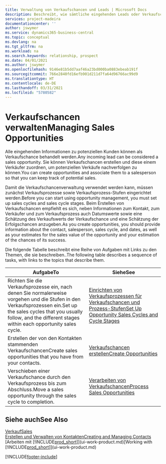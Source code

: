 ```yaml
---
title: Verwaltung von Verkaufschancen und Leads | Microsoft Docs
description: Beschreibt, wie sämtliche eingehenden Leads oder Verkaufschancen in Business Central verwaltet werden und verknüpft die Verkaufschance mit einem Vertriebsmitarbeiter, um die potenziellen Verkäufe nachverfolgen zu können.
services: project-madeira
documentationcenter: ''
author: jswymer
ms.service: dynamics365-business-central
ms.topic: conceptual
ms.devlang: na
ms.tgt_pltfrm: na
ms.workload: na
ms.search.keywords: relationship, prospect
ms.date: 04/01/2021
ms.author: jswymer
ms.openlocfilehash: 9146e81b5dd7aaf46a23bd000ba0883ebeab191f
ms.sourcegitcommit: 766e2840fd16efb901d211d7fa64d96766ac99d9
ms.translationtype: HT
ms.contentlocale: de-DE
ms.lasthandoff: 03/31/2021
ms.locfileid: "5780582"
---
```

# <a name="managing-sales-opportunities"></a><span data-ttu-id="73457-103">Verkaufschancen verwalten</span><span class="sxs-lookup"><span data-stu-id="73457-103">Managing Sales Opportunities</span></span>
<span data-ttu-id="73457-104">Alle eingehenden Informationen zu potenziellen Kunden können als Verkaufschance behandelt werden.</span><span class="sxs-lookup"><span data-stu-id="73457-104">Any incoming lead can be considered a sales opportunity.</span></span> <span data-ttu-id="73457-105">Sie können Verkaufschancen erstellen und diese einem Verkäufer zuordnen, um potenziellen Verkäufe nachverfolgen zu können.</span><span class="sxs-lookup"><span data-stu-id="73457-105">You can create opportunities and associate them to a salesperson so that you can keep track of potential sales.</span></span>

<span data-ttu-id="73457-106">Damit die Verkaufschancenverwaltung verwendet werden kann, müssen zunächst Verkaufsprozesse sowie Verkaufsprozess-Stufen eingerichtet werden.</span><span class="sxs-lookup"><span data-stu-id="73457-106">Before you can start using opportunity management, you must set up sales cycles and sales cycle stages.</span></span> <span data-ttu-id="73457-107">Beim Erstellen von Verkaufschancen empfiehlt es sich, neben Informationen zum Kontakt, zum Verkäufer und zum Verkaufsprozess auch Datumswerte sowie eine Schätzung des Verkaufswerts der Verkaufschance und eine Schätzung der Erfolgschancen anzugeben.</span><span class="sxs-lookup"><span data-stu-id="73457-107">As you create opportunities, you should provide information about the contact, salesperson, sales cycle, and dates, as well as your estimates for the sales value of the opportunity and your estimation of the chances of its success.</span></span>

<span data-ttu-id="73457-108">Die folgende Tabelle beschreibt eine Reihe von Aufgaben mit Links zu den Themen, die sie beschreiben..</span><span class="sxs-lookup"><span data-stu-id="73457-108">The following table describes a sequence of tasks, with links to the topics that describe them.</span></span>

| <span data-ttu-id="73457-109">Aufgabe</span><span class="sxs-lookup"><span data-stu-id="73457-109">To</span></span> | <span data-ttu-id="73457-110">Siehe</span><span class="sxs-lookup"><span data-stu-id="73457-110">See</span></span> |
| --- | --- |
| <span data-ttu-id="73457-111">Richten Sie die Verkaufsprozesse ein, nach denen Sie normalerweise vorgehen und die Stufen in den Verkaufsprozessen ein.</span><span class="sxs-lookup"><span data-stu-id="73457-111">Set up the sales cycles that you usually follow, and the different stages within each opportunity sales cycle.</span></span> |[<span data-ttu-id="73457-112">Einrichten von Verkaufsprozessen für Verkaufschancen und Prozess-Stufen</span><span class="sxs-lookup"><span data-stu-id="73457-112">Set Up Opportunity Sales Cycles and Cycle Stages</span></span>](marketing-how-setup-opportunity-sales-cycles-stages.md) |
| <span data-ttu-id="73457-113">Erstellen der von den Kontakten stammenden Verkaufschancen</span><span class="sxs-lookup"><span data-stu-id="73457-113">Create sales opportunities that you have from your contacts.</span></span> |[<span data-ttu-id="73457-114">Verkaufschancen erstellen</span><span class="sxs-lookup"><span data-stu-id="73457-114">Create Opportunities</span></span>](marketing-how-create-opportunities.md) |
| <span data-ttu-id="73457-115">Verschieben einer Verkaufschance durch den Verkaufsprozess bis zum Abschluss.</span><span class="sxs-lookup"><span data-stu-id="73457-115">Move a sales opportunity through the sales cycle to completion.</span></span> |[<span data-ttu-id="73457-116">Verarbeiten von Verkaufschancen</span><span class="sxs-lookup"><span data-stu-id="73457-116">Process Sales Opportunities</span></span>](marketing-processing-sales-opportunities.md) |

## <a name="see-also"></a><span data-ttu-id="73457-117">Siehe auch</span><span class="sxs-lookup"><span data-stu-id="73457-117">See Also</span></span>
[<span data-ttu-id="73457-118">Verkauf</span><span class="sxs-lookup"><span data-stu-id="73457-118">Sales</span></span>](sales-manage-sales.md)  
[<span data-ttu-id="73457-119">Erstellen und Verwalten von Kontakten</span><span class="sxs-lookup"><span data-stu-id="73457-119">Creating and Managing Contacts</span></span>](marketing-contacts.md)  
<span data-ttu-id="73457-120">[Arbeiten mit [!INCLUDE[prod_short](includes/prod_short.md)]](ui-work-product.md)</span><span class="sxs-lookup"><span data-stu-id="73457-120">[Working with [!INCLUDE[prod_short](includes/prod_short.md)]](ui-work-product.md)</span></span>


[!INCLUDE[footer-include](includes/footer-banner.md)]